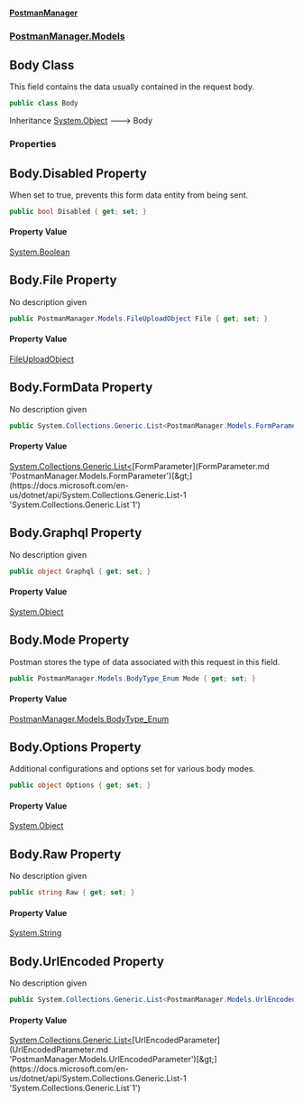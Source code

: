 #### [PostmanManager](PostmanManager.md 'PostmanManager')
### [PostmanManager.Models](PostmanManager.md#PostmanManager.Models 'PostmanManager.Models')

## Body Class

This field contains the data usually contained in the request body.

```csharp
public class Body
```

Inheritance [System.Object](https://docs.microsoft.com/en-us/dotnet/api/System.Object 'System.Object') &#129106; Body
### Properties

<a name='PostmanManager.Models.Body.Disabled'></a>

## Body.Disabled Property

When set to true, prevents this form data entity from being sent.

```csharp
public bool Disabled { get; set; }
```

#### Property Value
[System.Boolean](https://docs.microsoft.com/en-us/dotnet/api/System.Boolean 'System.Boolean')

<a name='PostmanManager.Models.Body.File'></a>

## Body.File Property

No description given

```csharp
public PostmanManager.Models.FileUploadObject File { get; set; }
```

#### Property Value
[FileUploadObject](FileUploadObject.md 'PostmanManager.Models.FileUploadObject')

<a name='PostmanManager.Models.Body.FormData'></a>

## Body.FormData Property

No description given

```csharp
public System.Collections.Generic.List<PostmanManager.Models.FormParameter> FormData { get; set; }
```

#### Property Value
[System.Collections.Generic.List&lt;](https://docs.microsoft.com/en-us/dotnet/api/System.Collections.Generic.List-1 'System.Collections.Generic.List`1')[FormParameter](FormParameter.md 'PostmanManager.Models.FormParameter')[&gt;](https://docs.microsoft.com/en-us/dotnet/api/System.Collections.Generic.List-1 'System.Collections.Generic.List`1')

<a name='PostmanManager.Models.Body.Graphql'></a>

## Body.Graphql Property

No description given

```csharp
public object Graphql { get; set; }
```

#### Property Value
[System.Object](https://docs.microsoft.com/en-us/dotnet/api/System.Object 'System.Object')

<a name='PostmanManager.Models.Body.Mode'></a>

## Body.Mode Property

Postman stores the type of data associated with this request in this field.

```csharp
public PostmanManager.Models.BodyType_Enum Mode { get; set; }
```

#### Property Value
[PostmanManager.Models.BodyType_Enum](https://docs.microsoft.com/en-us/dotnet/api/PostmanManager.Models.BodyType_Enum 'PostmanManager.Models.BodyType_Enum')

<a name='PostmanManager.Models.Body.Options'></a>

## Body.Options Property

Additional configurations and options set for various body modes.

```csharp
public object Options { get; set; }
```

#### Property Value
[System.Object](https://docs.microsoft.com/en-us/dotnet/api/System.Object 'System.Object')

<a name='PostmanManager.Models.Body.Raw'></a>

## Body.Raw Property

No description given

```csharp
public string Raw { get; set; }
```

#### Property Value
[System.String](https://docs.microsoft.com/en-us/dotnet/api/System.String 'System.String')

<a name='PostmanManager.Models.Body.UrlEncoded'></a>

## Body.UrlEncoded Property

No description given

```csharp
public System.Collections.Generic.List<PostmanManager.Models.UrlEncodedParameter> UrlEncoded { get; set; }
```

#### Property Value
[System.Collections.Generic.List&lt;](https://docs.microsoft.com/en-us/dotnet/api/System.Collections.Generic.List-1 'System.Collections.Generic.List`1')[UrlEncodedParameter](UrlEncodedParameter.md 'PostmanManager.Models.UrlEncodedParameter')[&gt;](https://docs.microsoft.com/en-us/dotnet/api/System.Collections.Generic.List-1 'System.Collections.Generic.List`1')